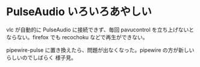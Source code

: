 # PulseAudio いろいろあやしい

vlc が自動的に PulseAudio に接続できず、毎回 pavucontrol を立ち上げないとならない。firefox
でも recochoku などで再生ができない。

pipewire-pulse に置き換えたら、問題が出なくなった。pipewire の方が新しいらしいのでしばらく
様子見。


